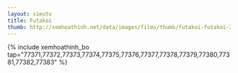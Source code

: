 ```yaml
---
layout: sieutv
title: Futakoi
thumb: http://xemhoathinh.net/data/images/films/thumb/futakoi-futakoi-2012.jpg
---
```

{% include xemhoathinh_bo tap="77371,77372,77373,77374,77375,77376,77377,77378,77379,77380,77381,77382,77383" %} 
